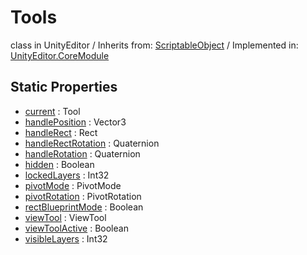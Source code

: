 # Tools
class in UnityEditor
 / Inherits from: <a href="https://docs.unity3d.com/6000.0/Documentation/ScriptReference/ScriptableObject.html">ScriptableObject</a> / Implemented in: <a href="https://docs.unity3d.com/6000.0/Documentation/ScriptReference/UnityEditor.CoreModule.html">UnityEditor.CoreModule</a>
## Static Properties
- <a href="https://docs.unity3d.com/6000.0/Documentation/ScriptReference/Tools-current.html">current</a> : Tool
- <a href="https://docs.unity3d.com/6000.0/Documentation/ScriptReference/Tools-handlePosition.html">handlePosition</a> : Vector3
- <a href="https://docs.unity3d.com/6000.0/Documentation/ScriptReference/Tools-handleRect.html">handleRect</a> : Rect
- <a href="https://docs.unity3d.com/6000.0/Documentation/ScriptReference/Tools-handleRectRotation.html">handleRectRotation</a> : Quaternion
- <a href="https://docs.unity3d.com/6000.0/Documentation/ScriptReference/Tools-handleRotation.html">handleRotation</a> : Quaternion
- <a href="https://docs.unity3d.com/6000.0/Documentation/ScriptReference/Tools-hidden.html">hidden</a> : Boolean
- <a href="https://docs.unity3d.com/6000.0/Documentation/ScriptReference/Tools-lockedLayers.html">lockedLayers</a> : Int32
- <a href="https://docs.unity3d.com/6000.0/Documentation/ScriptReference/Tools-pivotMode.html">pivotMode</a> : PivotMode
- <a href="https://docs.unity3d.com/6000.0/Documentation/ScriptReference/Tools-pivotRotation.html">pivotRotation</a> : PivotRotation
- <a href="https://docs.unity3d.com/6000.0/Documentation/ScriptReference/Tools-rectBlueprintMode.html">rectBlueprintMode</a> : Boolean
- <a href="https://docs.unity3d.com/6000.0/Documentation/ScriptReference/Tools-viewTool.html">viewTool</a> : ViewTool
- <a href="https://docs.unity3d.com/6000.0/Documentation/ScriptReference/Tools-viewToolActive.html">viewToolActive</a> : Boolean
- <a href="https://docs.unity3d.com/6000.0/Documentation/ScriptReference/Tools-visibleLayers.html">visibleLayers</a> : Int32
